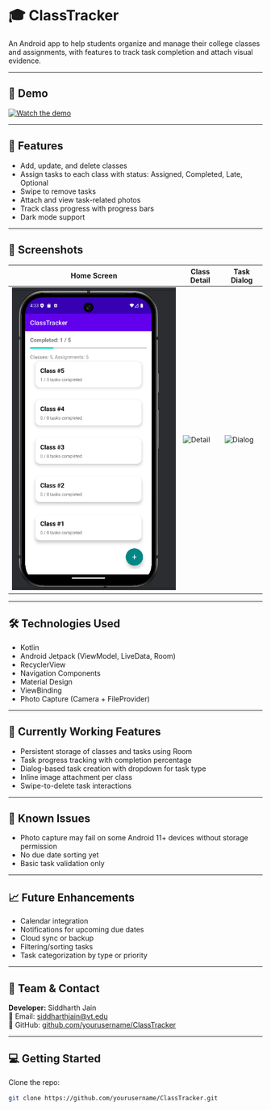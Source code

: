 # 🎓 ClassTracker

An Android app to help students organize and manage their college classes and assignments, with features to track task completion and attach visual evidence.

---

## 📱 Demo

[![Watch the demo](https://img.youtube.com/vi/DEMO_VIDEO_ID/0.jpg)](https://www.youtube.com/watch?v=DEMO_VIDEO_ID)

---

## 🚀 Features

- Add, update, and delete classes
- Assign tasks to each class with status: Assigned, Completed, Late, Optional
- Swipe to remove tasks
- Attach and view task-related photos
- Track class progress with progress bars
- Dark mode support

---

## 📸 Screenshots

| Home Screen | Class Detail | Task Dialog |
|-------------|---------------|--------------|
| ![Main](screenshots/Classes_Added.png) | ![Detail](screenshots/detail.png) | ![Dialog](screenshots/dialog.png) |

---

## 🛠️ Technologies Used

- Kotlin
- Android Jetpack (ViewModel, LiveData, Room)
- RecyclerView
- Navigation Components
- Material Design
- ViewBinding
- Photo Capture (Camera + FileProvider)

---

## 🧪 Currently Working Features

- Persistent storage of classes and tasks using Room
- Task progress tracking with completion percentage
- Dialog-based task creation with dropdown for task type
- Inline image attachment per class
- Swipe-to-delete task interactions

---

## 🐞 Known Issues

- Photo capture may fail on some Android 11+ devices without storage permission
- No due date sorting yet
- Basic task validation only

---

## 📈 Future Enhancements

- Calendar integration
- Notifications for upcoming due dates
- Cloud sync or backup
- Filtering/sorting tasks
- Task categorization by type or priority

---

## 👥 Team & Contact

**Developer:** Siddharth Jain  
📧 Email: siddharthjain@vt.edu  
🔗 GitHub: [github.com/yourusername/ClassTracker](https://github.com/yourusername/ClassTracker)

---

## 💻 Getting Started

Clone the repo:
```bash
git clone https://github.com/yourusername/ClassTracker.git
